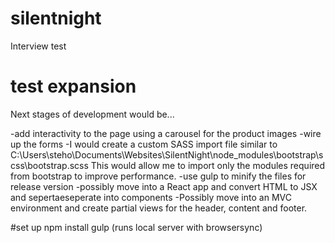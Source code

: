 # silentnight
Interview test

# test expansion
Next stages of development would be...

-add interactivity to the page using a carousel for the product images
-wire up the forms
-I would create a custom SASS import file similar to C:\Users\steho\Documents\Websites\SilentNight\node_modules\bootstrap\scss\bootstrap.scss
This would allow me to import only the modules required from bootstrap to improve performance.
-use gulp to minify the files for release version
-possibly move into a React app and convert HTML to JSX and sepertaeseperate into components
-Possibly move into an MVC environment and create partial views for the header, content and footer.

#set up
npm install
gulp (runs local server with browsersync)
